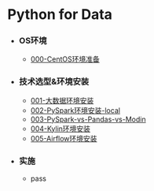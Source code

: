 # Python for Data

- ### OS环境
    - [000-CentOS环境准备](doc/000_centos.md)
- ### 技术选型&环境安装
    - [001-大数据环境安装](doc/001_full_install.md)
    - [002-PySpark环境安装-local](doc/002_lite_install.md)
    - [003-PySpark-vs-Pandas-vs-Modin](doc/003_pyspark_vs_pandas_vs_modin.md)
    - [004-Kylin环境安装](doc/004_kylin_install.md)
    - [005-Airflow环境安装](doc/005_airflow_install.md)
- ### 实施
    - pass